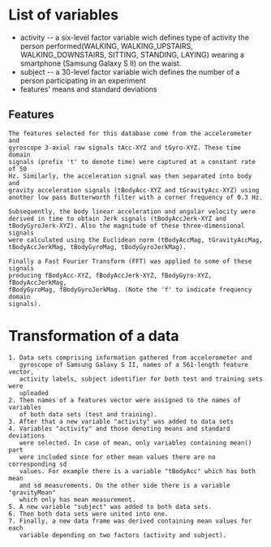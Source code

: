 # List of variables
  * activity -- a six-level factor variable wich defines type of activity the
    person performed(WALKING, WALKING_UPSTAIRS, WALKING_DOWNSTAIRS, SITTING,
	STANDING, LAYING) wearing a smartphone (Samsung Galaxy S II) on the waist.
  * subject -- a 30-level factor variable wich defines the number of a person
    participating in an experiment
  * features' means and standard deviations
## Features
	The features selected for this database come from the accelerometer and
	gyroscope 3-axial raw signals tAcc-XYZ and tGyro-XYZ. These time domain
	signals (prefix 't' to denote time) were captured at a constant rate of 50
	Hz. Similarly, the acceleration signal was then separated into body and
	gravity acceleration signals (tBodyAcc-XYZ and tGravityAcc-XYZ) using
	another low pass Butterworth filter with a corner frequency of 0.3 Hz.
	
	Subsequently, the body linear acceleration and angular velocity were
	derived in time to obtain Jerk signals (tBodyAccJerk-XYZ and
	tBodyGyroJerk-XYZ). Also the magnitude of these three-dimensional signals
	were calculated using the Euclidean norm (tBodyAccMag, tGravityAccMag,
	tBodyAccJerkMag, tBodyGyroMag, tBodyGyroJerkMag).

	Finally a Fast Fourier Transform (FFT) was applied to some of these signals
	producing fBodyAcc-XYZ, fBodyAccJerk-XYZ, fBodyGyro-XYZ, fBodyAccJerkMag,
	fBodyGyroMag, fBodyGyroJerkMag. (Note the 'f' to indicate frequency domain
	signals).	
# Transformation of a data
    1. Data sets comprising information gathered from accelerometer and
       gyroscope of Samsung Galaxy S II, names of a 561-length feature vector,
	   activity labels, subject identifier for both test and training sets were
	   uploaded
    2. Then names of a features vector were assigned to the names of variables
       of both data sets (test and training).
    3. After that a new variable "activity" was added to data sets
    4. Variables "activity" and those denoting means and standard deviations
   	   were selected. In case of mean, only variables containing mean() part
	   were included since for other mean values there are no corresponding sd
	   values. For example there is a variable "tBodyAcc" which has both mean
	   and sd measurements. On the other side there is a variable "gravityMean"
	   which only has mean measurement.
    5. A new variable "subject" was added to both data sets.
    6. Then both data sets were united into one.
    7. Finally, a new data frame was derived containing mean values for each
       variable depending on two factors (activity and subject).	
		